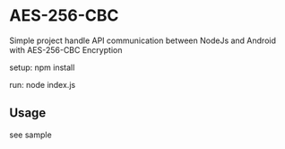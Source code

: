 # AES-256-CBC
Simple project handle API communication between NodeJs and Android with AES-256-CBC Encryption


setup: npm install

run: node index.js

## Usage
see sample

